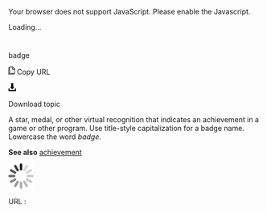 Your browser does not support JavaScript. Please enable the Javascript.

Loading...

# 

badge

![Copy URL](media/baseline/Copy.png)
Copy URL

![Download](media/baseline/Download.png)

Download topic

A
star, medal, or other virtual recognition that indicates an achievement
in a game or other program. Use title-style capitalization for a
badge name. Lowercase the word *badge*. 

**See also** [achievement](https://worldready.cloudapp.net/Styleguide/Read?id=1413&topicid=3917)

![In progress](media/baseline/activity-large.gif)

URL :
